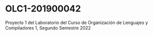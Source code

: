 # OLC1-201900042
Proyecto 1 del Laboratorio del Curso de Organización de Lenguajes y Compiladores 1, Segundo Semestre 2022
